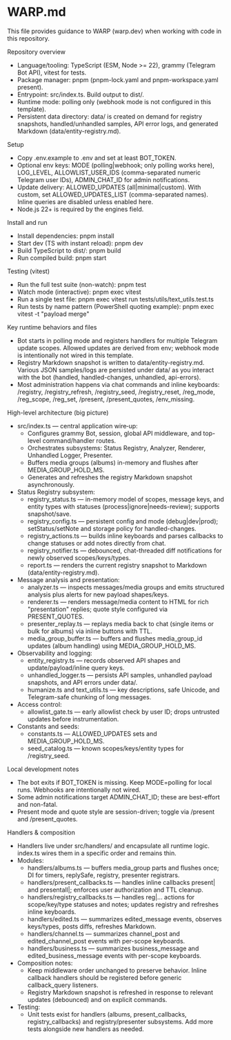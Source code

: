 # WARP.md

This file provides guidance to WARP (warp.dev) when working with code in this repository.

Repository overview
- Language/tooling: TypeScript (ESM, Node >= 22), grammy (Telegram Bot API), vitest for tests.
- Package manager: pnpm (pnpm-lock.yaml and pnpm-workspace.yaml present).
- Entrypoint: src/index.ts. Build output to dist/.
- Runtime mode: polling only (webhook mode is not configured in this template).
- Persistent data directory: data/ is created on demand for registry snapshots, handled/unhandled samples, API error logs, and generated Markdown (data/entity-registry.md).

Setup
- Copy .env.example to .env and set at least BOT_TOKEN.
- Optional env keys: MODE (polling|webhook; only polling works here), LOG_LEVEL, ALLOWLIST_USER_IDS (comma-separated numeric Telegram user IDs), ADMIN_CHAT_ID for admin notifications.
- Update delivery: ALLOWED_UPDATES (all|minimal|custom). With custom, set ALLOWED_UPDATES_LIST (comma-separated names). Inline queries are disabled unless enabled here.
- Node.js 22+ is required by the engines field.

Install and run
- Install dependencies:
  pnpm install
- Start dev (TS with instant reload):
  pnpm dev
- Build TypeScript to dist/:
  pnpm build
- Run compiled build:
  pnpm start

Testing (vitest)
- Run the full test suite (non-watch):
  pnpm test
- Watch mode (interactive):
  pnpm exec vitest
- Run a single test file:
  pnpm exec vitest run tests/utils/text_utils.test.ts
- Run tests by name pattern (PowerShell quoting example):
  pnpm exec vitest -t "payload merge"

Key runtime behaviors and files
- Bot starts in polling mode and registers handlers for multiple Telegram update scopes. Allowed updates are derived from env; webhook mode is intentionally not wired in this template.
- Registry Markdown snapshot is written to data/entity-registry.md. Various JSON samples/logs are persisted under data/ as you interact with the bot (handled, handled-changes, unhandled, api-errors).
- Most administration happens via chat commands and inline keyboards: /registry, /registry_refresh, /registry_seed, /registry_reset, /reg_mode, /reg_scope, /reg_set, /present, /present_quotes, /env_missing.

High-level architecture (big picture)
- src/index.ts — central application wire‑up:
  - Configures grammy Bot, session, global API middleware, and top-level command/handler routes.
  - Orchestrates subsystems: Status Registry, Analyzer, Renderer, Unhandled Logger, Presenter.
  - Buffers media groups (albums) in-memory and flushes after MEDIA_GROUP_HOLD_MS.
  - Generates and refreshes the registry Markdown snapshot asynchronously.
- Status Registry subsystem:
  - registry_status.ts — in-memory model of scopes, message keys, and entity types with statuses (process|ignore|needs-review); supports snapshot/save.
  - registry_config.ts — persistent config and mode (debug|dev|prod); setStatus/setNote and storage policy for handled-changes.
  - registry_actions.ts — builds inline keyboards and parses callbacks to change statuses or add notes directly from chat.
  - registry_notifier.ts — debounced, chat-threaded diff notifications for newly observed scopes/keys/types.
  - report.ts — renders the current registry snapshot to Markdown (data/entity-registry.md).
- Message analysis and presentation:
  - analyzer.ts — inspects messages/media groups and emits structured analysis plus alerts for new payload shapes/keys.
  - renderer.ts — renders message/media content to HTML for rich "presentation" replies; quote style configured via PRESENT_QUOTES.
  - presenter_replay.ts — replays media back to chat (single items or bulk for albums) via inline buttons with TTL.
  - media_group_buffer.ts — buffers and flushes media_group_id updates (album handling) using MEDIA_GROUP_HOLD_MS.
- Observability and logging:
  - entity_registry.ts — records observed API shapes and update/payload/inline query keys.
  - unhandled_logger.ts — persists API samples, unhandled payload snapshots, and API errors under data/.
  - humanize.ts and text_utils.ts — key descriptions, safe Unicode, and Telegram-safe chunking of long messages.
- Access control:
  - allowlist_gate.ts — early allowlist check by user ID; drops untrusted updates before instrumentation.
- Constants and seeds:
  - constants.ts — ALLOWED_UPDATES sets and MEDIA_GROUP_HOLD_MS.
  - seed_catalog.ts — known scopes/keys/entity types for /registry_seed.

Local development notes
- The bot exits if BOT_TOKEN is missing. Keep MODE=polling for local runs. Webhooks are intentionally not wired.
- Some admin notifications target ADMIN_CHAT_ID; these are best-effort and non-fatal.
- Present mode and quote style are session-driven; toggle via /present and /present_quotes.

Handlers & composition
- Handlers live under src/handlers/ and encapsulate all runtime logic. index.ts wires them in a specific order and remains thin.
- Modules:
  - handlers/albums.ts — buffers media_group parts and flushes once; DI for timers, replySafe, registry, presenter registrars.
  - handlers/present_callbacks.ts — handles inline callbacks present|<id> and presentall|<bulkId>; enforces user authorization and TTL cleanup.
  - handlers/registry_callbacks.ts — handles reg|... actions for scope/key/type statuses and notes; updates registry and refreshes inline keyboards.
  - handlers/edited.ts — summarizes edited_message events, observes keys/types, posts diffs, refreshes Markdown.
  - handlers/channel.ts — summarizes channel_post and edited_channel_post events with per-scope keyboards.
  - handlers/business.ts — summarizes business_message and edited_business_message events with per-scope keyboards.
- Composition notes:
  - Keep middleware order unchanged to preserve behavior. Inline callback handlers should be registered before generic callback_query listeners.
  - Registry Markdown snapshot is refreshed in response to relevant updates (debounced) and on explicit commands.
- Testing:
  - Unit tests exist for handlers (albums, present_callbacks, registry_callbacks) and registry/presenter subsystems. Add more tests alongside new handlers as needed.
